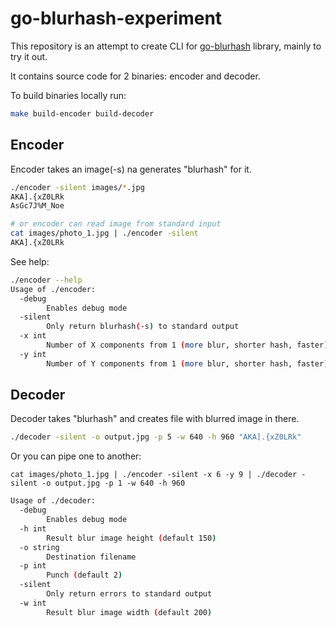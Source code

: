 # go-blurhash-experiment

This repository is an attempt to create CLI for [go-blurhash](https://github.com/bbrks/go-blurhash) library, mainly to try it out.

It contains source code for 2 binaries: encoder and decoder.

To build binaries locally run:

```bash
make build-encoder build-decoder
```

## Encoder

Encoder takes an image(-s) na generates "blurhash" for it.

```bash
./encoder -silent images/*.jpg
AKA].{xZ0LRk
AsGc7J%M_Noe

# or encoder can read image from standard input
cat images/photo_1.jpg | ./encoder -silent 
AKA].{xZ0LRk
```

See help:

```bash
./encoder --help
Usage of ./encoder:
  -debug
        Enables debug mode
  -silent
        Only return blurhash(-s) to standard output
  -x int
        Number of X components from 1 (more blur, shorter hash, faster) to 9 (less blur, longer hash, slower) (default 2)
  -y int
        Number of Y components from 1 (more blur, shorter hash, faster) to 9 (less blur, longer hash, slower) (default 2)
```

## Decoder

Decoder takes "blurhash" and creates file with blurred image in there.

```bash
./decoder -silent -o output.jpg -p 5 -w 640 -h 960 "AKA].{xZ0LRk"
```

Or you can pipe one to another:

```
cat images/photo_1.jpg | ./encoder -silent -x 6 -y 9 | ./decoder -silent -o output.jpg -p 1 -w 640 -h 960
```

```bash
Usage of ./decoder:
  -debug
        Enables debug mode
  -h int
        Result blur image height (default 150)
  -o string
        Destination filename
  -p int
        Punch (default 2)
  -silent
        Only return errors to standard output
  -w int
        Result blur image width (default 200)
```